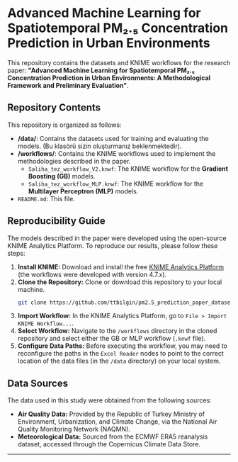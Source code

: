 # Advanced Machine Learning for Spatiotemporal PM₂.₅ Concentration Prediction in Urban Environments

This repository contains the datasets and KNIME workflows for the research paper: **"Advanced Machine Learning for Spatiotemporal PM₂.₅ Concentration Prediction in Urban Environments: A Methodological Framework and Preliminary Evaluation"**.

## Repository Contents

This repository is organized as follows:

  - **/data/**: Contains the datasets used for training and evaluating the models. (Bu klasörü sizin oluşturmanız beklenmektedir).
  - **/workflows/**: Contains the KNIME workflows used to implement the methodologies described in the paper.
      - `Saliha_tez_workflow_V2.knwf`: The KNIME workflow for the **Gradient Boosting (GB)** models.
      - `Saliha_tez_workflow_MLP.knwf`: The KNIME workflow for the **Multilayer Perceptron (MLP)** models.
  - `README.md`: This file.

## Reproducibility Guide

The models described in the paper were developed using the open-source KNIME Analytics Platform. To reproduce our results, please follow these steps:

1.  **Install KNIME:** Download and install the free [KNIME Analytics Platform](https://www.knime.com/downloads) (the workflows were developed with version 4.7.x).
2.  **Clone the Repository:** Clone or download this repository to your local machine.
    ```bash
    git clone https://github.com/ttbilgin/pm2.5_prediction_paper_dataset.git
    ```
3.  **Import Workflow:** In the KNIME Analytics Platform, go to `File > Import KNIME Workflow...`.
4.  **Select Workflow:** Navigate to the `/workflows` directory in the cloned repository and select either the GB or MLP workflow (`.knwf` file).
5.  **Configure Data Paths:** Before executing the workflow, you may need to reconfigure the paths in the `Excel Reader` nodes to point to the correct location of the data files (in the `/data` directory) on your local system.

## Data Sources

The data used in this study were obtained from the following sources:

  - **Air Quality Data:** Provided by the Republic of Turkey Ministry of Environment, Urbanization, and Climate Change, via the National Air Quality Monitoring Network (NAQMN).
  - **Meteorological Data:** Sourced from the ECMWF ERA5 reanalysis dataset, accessed through the Copernicus Climate Data Store.

-----
